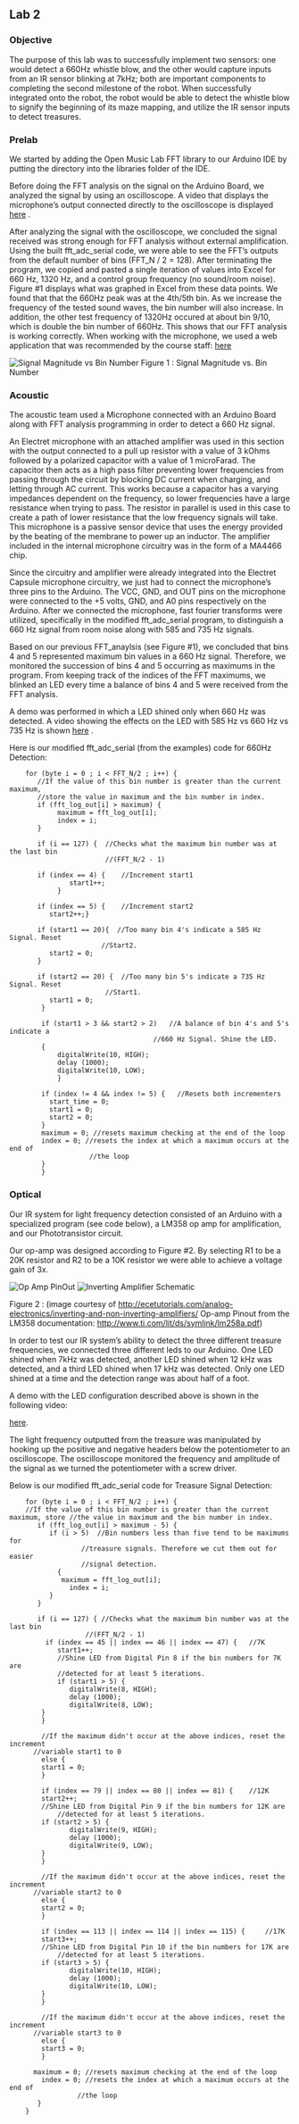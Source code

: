 ## Lab 2

### Objective

The purpose of this lab was to successfully implement two sensors: one would detect a 660Hz whistle blow, and the other would capture inputs from an IR sensor blinking at 7kHz; both are important components to completing the second milestone of the robot. When successfully integrated onto the robot, the robot would be able to detect the whistle blow to signify the beginning of its maze mapping, and utilize the IR sensor inputs to detect treasures.

### Prelab
We started by adding the Open Music Lab FFT library to our Arduino IDE by putting the directory into the libraries folder of the IDE.

Before doing the FFT analysis on the signal on the Arduino Board, we analyzed the signal by using an oscilloscope. A video that displays the microphone’s output connected directly to the oscilloscope is displayed [here](https://www.youtube.com/watch?v=D_nysJqLe4c) .

After analyzing the signal with the oscilloscope, we concluded the signal received was strong enough for FFT analysis without external amplification. Using the built fft_adc_serial code, we were able to see the FFT’s outputs from the default number of bins (FFT_N / 2 = 128). After terminating the program, we copied and pasted a single iteration of values into Excel for 660 Hz, 1320 Hz, and a control group frequency (no sound/room noise). Figure #1 displays what was graphed in Excel from these data points. We found that that the 660Hz peak was at the 4th/5th bin. As we increase the frequency of the tested sound waves, the bin number will also increase. In addition, the other test frequency of 1320Hz occured at about bin 9/10, which is double the bin number of 660Hz. This shows that our FFT analysis is working correctly. When working with the microphone, we used a web application that was recommended by the course staff: [here](http://www.szynalski.com/tone-generator/)

![Signal Magnitude vs Bin Number](./images/signalbin.png)
Figure 1 : Signal Magnitude vs. Bin Number

### Acoustic

The acoustic team used a Microphone connected with an Arduino Board along with FFT analysis programming in order to detect a 660 Hz signal.

An Electret microphone with an attached amplifier was used in this section with the output connected to a pull up resistor with a value of 3 kOhms followed by a polarized capacitor with a value of 1 microFarad.  The capacitor then acts as a high pass filter preventing lower frequencies from passing through the circuit by blocking DC current when charging, and letting through AC current. This works because a capacitor has a varying impedances dependent on the frequency, so lower frequencies have a large resistance when trying to pass. The resistor in parallel is used in this case to create a path of lower resistance that the low frequency signals will take. 
This microphone is a passive sensor device that uses the energy provided by the beating of the membrane to power up an inductor. The amplifier included in the internal microphone circuitry was in the form of a MA4466 chip. 

Since the circuitry and amplifier were already integrated into the Electret Capsule microphone circuitry, we just had to connect the microphone’s three pins to the Arduino. The VCC, GND, and OUT pins on the microphone were connected to the +5 volts, GND, and A0 pins respectively on the Arduino. After we connected the microphone, fast fourier transforms were utilized, specifically in the modified fft_adc_serial program, to distinguish a 660 Hz signal from room noise along with 585 and 735 Hz signals. 

Based on our previous FFT_anaylsis (see Figure #1), we concluded that bins 4 and 5 represented maximum bin values in a 660 Hz signal. Therefore, we monitored the succession of bins 4 and 5 occurring as maximums in the program. From keeping track of the indices of the FFT maximums, we blinked an LED every time a balance of bins 4 and 5 were received from the FFT analysis.

A demo was performed in which a LED shined only when 660 Hz was detected. A video showing the effects on the LED with 585 Hz vs 660 Hz vs 735 Hz is shown [here](https://www.youtube.com/watch?v=yrrrwozsazk) .

Here is our modified fft_adc_serial (from the examples) code for 660Hz Detection:
```
    for (byte i = 0 ; i < FFT_N/2 ; i++) {
       //If the value of this bin number is greater than the current maximum,     
       //store the value in maximum and the bin number in index.
       if (fft_log_out[i] > maximum) {
        	maximum = fft_log_out[i];
        	index = i;
       }
    
       if (i == 127) {  //Checks what the maximum bin number was at the last bin  
                      	//(FFT_N/2 - 1)

       if (index == 4) {  	//Increment start1
               start1++;
            }

       if (index == 5) {  	//Increment start2
          start2++;}

       if (start1 == 20){  //Too many bin 4's indicate a 585 Hz Signal. Reset  
                       //Start2.
          start2 = 0;
       }
    
       if (start2 == 20) {	//Too many bin 5's indicate a 735 Hz Signal. Reset
                        //Start1.
          start1 = 0;     	 
        }
     	 
        if (start1 > 3 && start2 > 2)	//A balance of bin 4's and 5's indicate a 
                                    //660 Hz Signal. Shine the LED.
        {
            digitalWrite(10, HIGH);
            delay (1000);
            digitalWrite(10, LOW);
            }

        if (index != 4 && index != 5) {   //Resets both incrementers
          start_time = 0;
          start1 = 0;
          start2 = 0;
        }
        maximum = 0; //resets maximum checking at the end of the loop
        index = 0; //resets the index at which a maximum occurs at the end of
                   	//the loop
        }
        }
```

### Optical

Our IR system for light frequency detection consisted of an Arduino with a specialized program (see code below), a LM358 op amp for amplification, and our Phototransistor circuit.

Our op-amp was designed according to Figure #2. By selecting R1 to be a 20K resistor and R2 to be a 10K resistor we were able to achieve a voltage gain of 3x.

![Op Amp PinOut](./images/OpAmp.png)
![Inverting Amplifier Schematic](./images/invertingopamp.gif)

Figure 2 : (image courtesy of http://ecetutorials.com/analog-electronics/inverting-and-non-inverting-amplifiers/ 
Op-amp Pinout from the LM358 documentation:
http://www.ti.com/lit/ds/symlink/lm258a.pdf)

In order to test our IR system’s ability to detect the three different treasure frequencies, we connected three different leds to our Arduino. One LED shined when 7kHz was detected, another LED shined when 12 kHz was detected, and a third LED shined when 17 kHz was detected. Only one LED shined at a time and the detection range was about half of a foot.

A demo with the LED configuration described above is shown in the following video:

[here](https://www.youtube.com/watch?v=DN9lzJqB21Q).

The light frequency outputted from the treasure was manipulated by hooking up the positive and negative headers below the potentiometer to an oscilloscope. The oscilloscope monitored the frequency and amplitude of the signal as we turned the potentiometer with a screw driver.

Below is our modified fft_adc_serial code for Treasure Signal Detection:
```
    for (byte i = 0 ; i < FFT_N/2 ; i++) {
    //If the value of this bin number is greater than the current maximum, store //the value in maximum and the bin number in index.
       if (fft_log_out[i] > maximum - 5) {
          if (i > 5)  //Bin numbers less than five tend to be maximums for  
                  //treasure signals. Therefore we cut them out for easier
                  //signal detection.
        	{
             maximum = fft_log_out[i];
        	   index = i;
          }
       }

       if (i == 127) { //Checks what the maximum bin number was at the last bin  
                   //(FFT_N/2 - 1)
         if (index == 45 || index == 46 || index == 47) {  	//7K
         	start1++;
         	//Shine LED from Digital Pin 8 if the bin numbers for 7K are       
            //detected for at least 5 iterations.
         	if (start1 > 5) {
           	   digitalWrite(8, HIGH);
        	   delay (1000);
        	   digitalWrite(8, LOW);
      	}
    	}

    	//If the maximum didn't occur at the above indices, reset the increment  
      //variable start1 to 0
    	else {
      	start1 = 0;
    	}

    	if (index == 79 || index == 80 || index == 81) {  	//12K
      	start2++;
      	//Shine LED from Digital Pin 9 if the bin numbers for 12K are 
            //detected for at least 5 iterations.
      	if (start2 > 5) {
        	   digitalWrite(9, HIGH);
        	   delay (1000);
        	   digitalWrite(9, LOW);
      	}
    	}

    	//If the maximum didn't occur at the above indices, reset the increment 
      //variable start2 to 0
    	else {
      	start2 = 0;
    	}

    	if (index == 113 || index == 114 || index == 115) {  	//17K
      	start3++;
      	//Shine LED from Digital Pin 10 if the bin numbers for 17K are 
            //detected for at least 5 iterations.
      	if (start3 > 5) {                                 	 
        	   digitalWrite(10, HIGH);
        	   delay (1000);
        	   digitalWrite(10, LOW);        	 
      	}
    	}
   	 
    	//If the maximum didn't occur at the above indices, reset the increment 
      //variable start3 to 0
    	else {
      	start3 = 0;
    	}
    	
      maximum = 0; //resets maximum checking at the end of the loop
    	index = 0; //resets the index at which a maximum occurs at the end of 
                 //the loop
       }
    }
```



